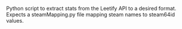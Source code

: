 Python script to extract stats from the Leetify API to a desired format.
Expects a steamMapping.py file mapping steam names to steam64id values.